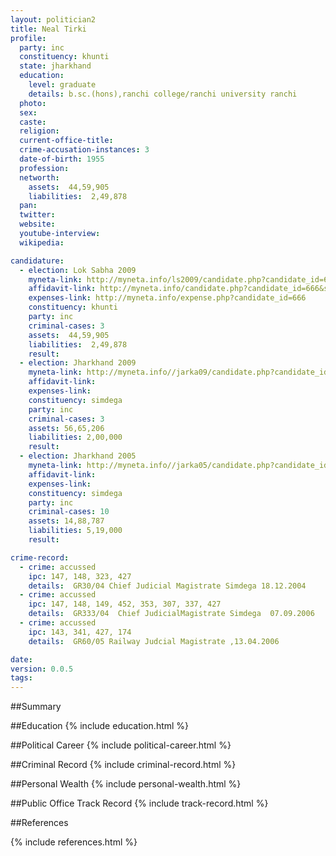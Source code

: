 ```yaml
---
layout: politician2
title: Neal Tirki
profile: 
  party: inc
  constituency: khunti
  state: jharkhand
  education: 
    level: graduate
    details: b.sc.(hons),ranchi college/ranchi university ranchi
  photo: 
  sex: 
  caste: 
  religion: 
  current-office-title: 
  crime-accusation-instances: 3
  date-of-birth: 1955
  profession: 
  networth: 
    assets:  44,59,905
    liabilities:  2,49,878
  pan: 
  twitter: 
  website: 
  youtube-interview: 
  wikipedia: 

candidature: 
  - election: Lok Sabha 2009
    myneta-link: http://myneta.info/ls2009/candidate.php?candidate_id=666
    affidavit-link: http://myneta.info/candidate.php?candidate_id=666&scan=original
    expenses-link: http://myneta.info/expense.php?candidate_id=666
    constituency: khunti 
    party: inc
    criminal-cases: 3
    assets:  44,59,905
    liabilities:  2,49,878
    result:  
  - election: Jharkhand 2009
    myneta-link: http://myneta.info//jarka09/candidate.php?candidate_id=867
    affidavit-link: 
    expenses-link: 
    constituency: simdega 
    party: inc
    criminal-cases: 3
    assets: 56,65,206
    liabilities: 2,00,000
    result:  
  - election: Jharkhand 2005
    myneta-link: http://myneta.info//jarka05/candidate.php?candidate_id=139
    affidavit-link: 
    expenses-link: 
    constituency: simdega 
    party: inc
    criminal-cases: 10
    assets: 14,88,787
    liabilities: 5,19,000
    result:  

crime-record: 
  - crime: accussed
    ipc: 147, 148, 323, 427
    details:  GR30/04 Chief Judicial Magistrate Simdega 18.12.2004  
  - crime: accussed
    ipc: 147, 148, 149, 452, 353, 307, 337, 427
    details:  GR333/04  Chief JudicialMagistrate Simdega  07.09.2006  
  - crime: accussed
    ipc: 143, 341, 427, 174
    details:  GR60/05 Railway Judcial Magistrate ,13.04.2006  

date: 
version: 0.0.5
tags: 
---
```

##Summary


##Education
{% include education.html %}


##Political Career
{% include political-career.html %}


##Criminal Record
{% include criminal-record.html %}


##Personal Wealth
{% include personal-wealth.html %}


##Public Office Track Record
{% include track-record.html %}


##References


{% include references.html %}